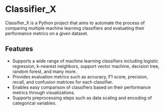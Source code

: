 # Classifier_X

Classifier_X is a Python project that aims to automate the process of comparing multiple machine learning classifiers and evaluating their performance metrics on a given dataset.

## Features

- Supports a wide range of machine learning classifiers including logistic regression, k-nearest neighbors, support vector machine, decision tree, random forest, and many more.
- Provides evaluation metrics such as accuracy, F1 score, precision, recall, and confusion matrices for each classifier.
- Enables easy comparison of classifiers based on their performance metrics through visualizations.
- Supports preprocessing steps such as data scaling and encoding of categorical variables.
